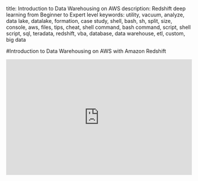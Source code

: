 title: Introduction to Data Warehousing on AWS
description: Redshift deep learning from Beginner to Expert level 
keywords: utility, vacuum, analyze, data lake, datalake, formation, case study, shell, bash, sh, split, size, console, aws, files, tips, cheat, shell command, bash command, script, shell script, sql, teradata, redshift, vba, database, data warehouse, etl, custom, big data


#Introduction to Data Warehousing on AWS with Amazon Redshift

<iframe width="100%" height="315" src="https://www.youtube.com/embed/_qKm6o1zK3U" frameborder="0" allow="accelerometer; autoplay; encrypted-media; gyroscope; picture-in-picture" allowfullscreen></iframe>
